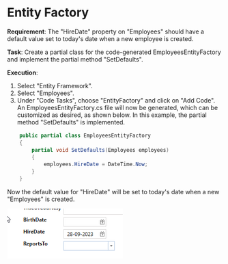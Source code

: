 # Entity Factory

**Requirement**: The "HireDate" property on "Employees" should have a default value set to today's date when a new employee is created.

**Task**: Create a partial class for the code-generated EmployeesEntityFactory and implement the partial method "SetDefaults".

**Execution**: 

1. Select "Entity Framework".
2. Select "Employees".
3. Under "Code Tasks", choose "EntityFactory" and click on "Add Code". An EmployeesEntityFactory.cs file will now be generated, which can be customized as desired, as shown below. In this example, the partial method "SetDefaults" is implemented.

```cs
    public partial class EmployeesEntityFactory
    {
        partial void SetDefaults(Employees employees)
        {
            employees.HireDate = DateTime.Now;
        }
    }
```

Now the default value for "HireDate" will be set to today's date when a new "Employees" is created.

![Image](media/index.png)
